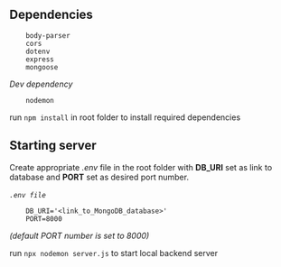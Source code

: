 ## Dependencies

```
    body-parser
    cors
    dotenv
    express
    mongoose
```

*Dev dependency*
```
    nodemon
```

run `npm install` in root folder to install required dependencies <br/>

## Starting server

Create appropriate *.env* file in the root folder with **DB_URI** set as link to database and **PORT** set as desired port number. <br/><br/>
*`.env file`*
```
    DB_URI='<link_to_MongoDB_database>'
    PORT=8000
```
*(default PORT number is set to 8000)*

run `npx nodemon server.js` to start local backend server